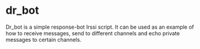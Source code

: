 dr_bot
======
Dr_bot is a simple response-bot Irssi script. It can be used as an example of how to receive messages, send to different channels and echo private messages to certain channels.
